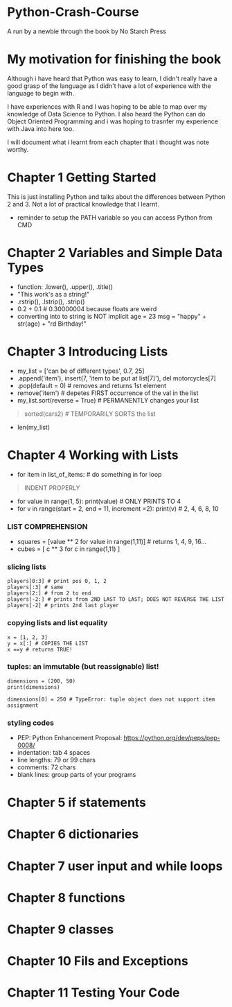# Python-Crash-Course
A run by a newbie through the book by No Starch Press

# My motivation for finishing the book
Although i have heard that Python was easy to learn, I didn't really have a good grasp of the language as I didn't have a lot of experience with the language to begin with.

I have experiences with R and I was hoping to be able to map over my knowledge of Data Science to Python. I also heard the Python can do Object Oriented Programming and i was hoping to trasnfer my experience with Java into here too.

I will document what i learnt from each chapter that i thought was note worthy.

# Chapter 1 Getting Started
This is just installing Python and talks about the differences between Python 2 and 3. Not a lot of practical knowledge that I learnt. 
* reminder to setup the PATH variable so you can access Python from CMD

# Chapter 2 Variables and Simple Data Types
* function: .lower(), .upper(), .title()
* "This work's as a string!"
* .rstrip(), .lstrip(), .strip()
* 0.2 + 0.1 # 0.30000004 because floats are weird
* converting into to string is NOT implicit
  age = 23
  msg = "happy" + str(age) + "rd Birthday!"

# Chapter 3 Introducing Lists
* my_list = ['can be of different types', 0.7, 25]
* .append('item'), insert(7, 'item to be put at list[7]'), del motorcycles[7]
* .pop(default = 0) # removes and returns 1st element
*  remove('item') # depetes FIRST occurrence of the val in the list
* my_list.sort(reverse = True) # PERMANENTLY changes your list
> sorted(cars2) # TEMPORARILY SORTS the list
* len(my_list)

# Chapter 4 Working with Lists
* for item in list_of_items:
      # do something in for loop
> INDENT PROPERLY
* for value in range(1, 5):
      print(value) # ONLY PRINTS TO 4
* for v in range(start = 2, end = 11, increment =2):
      print(v) # 2, 4, 6, 8, 10
### **LIST COMPREHENSION**
- squares = [value ** 2 for value in range(1,11)] # returns 1, 4, 9, 16...
- cubes = [ c ** 3 for c in range(1,11) ]

### slicing lists
```
players[0:3] # print pos 0, 1, 2
players[:3] # same
players[2:] # from 2 to end
players[-2:] # prints from 2ND LAST TO LAST; DOES NOT REVERSE THE LIST
players[-2] # prints 2nd last player
```

### copying lists and list equality
```
x = [1, 2, 3]
y = x[:] # COPIES THE LIST
x ==y # returns TRUE!
```

### tuples: an immutable (but reassignable) list!
```
dimensions = (200, 50)
print(dimensions)

dimensions[0] = 250 # TypeError: tuple object does not support item assignment
```
### styling codes
- PEP: Python Enhancement Proposal: https://python.org/dev/peps/pep-0008/
- indentation: tab 4 spaces
- line lengths: 79 or 99 chars
- comments: 72 chars
- blank lines: group parts of your programs


# Chapter 5 if statements

# Chapter 6 dictionaries

# Chapter 7 user input and while loops

# Chapter 8 functions

# Chapter 9 classes 

# Chapter 10 Fils and Exceptions

# Chapter 11 Testing Your Code
